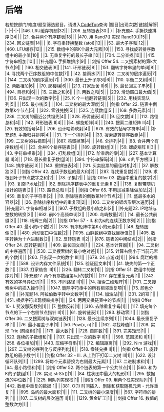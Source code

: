 # 后端
若想按部门/难度/题型筛选题目，请进入[CodeTop](https://codetop.cc)查询
|题目|出现次数|链接|解答|
|-|-|-|-|
|146. LRU缓存机制|32|[](https://leetcode-cn.com/problems/lru-cache)|  |
|206. 反转链表|30|[](https://leetcode-cn.com/problems/reverse-linked-list)| [](https://leetcode-cn.com/problems/reverse-linked-list/solution/fan-zhuan-lian-biao-by-leetcode-solution-d1k2/)) |
|补充题4. 手撕快速排序|24|[](https://leetcode-cn.com/problems/sort-an-array)|  |
|21. 合并两个有序链表|18|[](https://leetcode-cn.com/problems/merge-two-sorted-lists)|  |
|470. 用 Rand7() 实现 Rand10()|15|[](https://leetcode-cn.com/problems/implement-rand10-using-rand7)|  |
|234. 回文链表|14|[](https://leetcode-cn.com/problems/palindrome-linked-list)|  |
|8. 字符串转换整数 (atoi)|13|[](https://leetcode-cn.com/problems/string-to-integer-atoi)|  |
|53. 最大子序和|12|[](https://leetcode-cn.com/problems/maximum-subarray)|  |
|460. LFU缓存|12|[](https://leetcode-cn.com/problems/lfu-cache)|  |
|215. 数组中的第K个最大元素|10|[](https://leetcode-cn.com/problems/kth-largest-element-in-an-array)|  |
|153. 寻找旋转排序数组中的最小值|10|[](https://leetcode-cn.com/problems/find-minimum-in-rotated-sorted-array)|  |
|3. 无重复字符的最长子串|10|[](https://leetcode-cn.com/problems/longest-substring-without-repeating-characters)|  |
|704. 二分查找|10|[](https://leetcode-cn.com/problems/binary-search)|  |
|415. 字符串相加|10|[](https://leetcode-cn.com/problems/add-strings)|  |
|补充题6. 手撕堆排序|9|[](https://leetcode-cn.com/problems/sort-an-array)|  |
|剑指 Offer 54. 二叉搜索树的第k大节点|9|[](https://leetcode-cn.com/problems/er-cha-sou-suo-shu-de-di-kda-jie-dian-lcof)|  |
|160. 相交链表|8|[](https://leetcode-cn.com/problems/intersection-of-two-linked-lists)|  |
|141. 环形链表|8|[](https://leetcode-cn.com/problems/linked-list-cycle)|  |
|151. 翻转字符串里的单词|8|[](https://leetcode-cn.com/problems/reverse-words-in-a-string)|  |
|4. 寻找两个正序数组的中位数|7|[](https://leetcode-cn.com/problems/median-of-two-sorted-arrays)|  |
|42. 接雨水|7|[](https://leetcode-cn.com/problems/trapping-rain-water)|  |
|102. 二叉树的层序遍历|7|[](https://leetcode-cn.com/problems/binary-tree-level-order-traversal)|  |
|144. 二叉树的前序遍历|7|[](https://leetcode-cn.com/problems/binary-tree-preorder-traversal)|  |
|300. 最长上升子序列|6|[](https://leetcode-cn.com/problems/longest-increasing-subsequence)|  |
|110. 平衡二叉树|6|[](https://leetcode-cn.com/problems/balanced-binary-tree)|  |
|2. 两数相加|6|[](https://leetcode-cn.com/problems/add-two-numbers)|  |
|70. 爬楼梯|6|[](https://leetcode-cn.com/problems/climbing-stairs)|  |
|213. 打家劫舍 II|6|[](https://leetcode-cn.com/problems/house-robber-ii)|  |
|5. 最长回文子串|6|[](https://leetcode-cn.com/problems/longest-palindromic-substring)|  |
|494. 目标和|6|[](https://leetcode-cn.com/problems/target-sum)|  |
|15. 三数之和|6|[](https://leetcode-cn.com/problems/3sum)|  |
|1. 两数之和|5|[](https://leetcode-cn.com/problems/two-sum)|  |
|239. 滑动窗口最大值|5|[](https://leetcode-cn.com/problems/sliding-window-maximum)|  |
|136. 只出现一次的数字|5|[](https://leetcode-cn.com/problems/single-number)|  |
|25. K 个一组翻转链表|5|[](https://leetcode-cn.com/problems/reverse-nodes-in-k-group)|  |
|232. 用栈实现队列|5|[](https://leetcode-cn.com/problems/implement-queue-using-stacks)|  |
|155. 最小栈|5|[](https://leetcode-cn.com/problems/min-stack)|  |
|104. 二叉树的最大深度|5|[](https://leetcode-cn.com/problems/maximum-depth-of-binary-tree)|  |
|剑指 Offer 22. 链表中倒数第k个节点|5|[](https://leetcode-cn.com/problems/lian-biao-zhong-dao-shu-di-kge-jie-dian-lcof)|  |
|322. 零钱兑换|5|[](https://leetcode-cn.com/problems/coin-change)|  |
|525. 连续数组|5|[](https://leetcode-cn.com/problems/contiguous-array)|  |
|169. 多数元素|4|[](https://leetcode-cn.com/problems/majority-element)|  |
|236. 二叉树的最近公共祖先|4|[](https://leetcode-cn.com/problems/lowest-common-ancestor-of-a-binary-tree)|  |
|328. 奇偶链表|4|[](https://leetcode-cn.com/problems/odd-even-linked-list)|  |
|9. 回文数|4|[](https://leetcode-cn.com/problems/palindrome-number)|  |
|112. 路径总和|4|[](https://leetcode-cn.com/problems/path-sum)|  |
|142. 环形链表 II|4|[](https://leetcode-cn.com/problems/linked-list-cycle-ii)|  |
|54. 螺旋矩阵|4|[](https://leetcode-cn.com/problems/spiral-matrix)|  |
|240. 搜索二维矩阵 II|4|[](https://leetcode-cn.com/problems/search-a-2d-matrix-ii)|  |
|20. 有效的括号|4|[](https://leetcode-cn.com/problems/valid-parentheses)|  |
|706. 设计哈希映射|4|[](https://leetcode-cn.com/problems/design-hashmap)|  |
|678. 有效的括号字符串|4|[](https://leetcode-cn.com/problems/valid-parenthesis-string)|  |
|补充题5. 手撕归并排序|4|[](https://leetcode-cn.com/problems/sort-an-array)|  |
|31. 下一个排列|4|[](https://leetcode-cn.com/problems/next-permutation)|  |
|33. 搜索旋转排序数组|4|[](https://leetcode-cn.com/problems/search-in-rotated-sorted-array)|  |
|199. 二叉树的右视图|4|[](https://leetcode-cn.com/problems/binary-tree-right-side-view)|  |
|887. 鸡蛋掉落|4|[](https://leetcode-cn.com/problems/super-egg-drop)|  |
|46. 全排列|4|[](https://leetcode-cn.com/problems/permutations)|  |
|88. 合并两个有序数组|4|[](https://leetcode-cn.com/problems/merge-sorted-array)|  |
|23. 合并K个排序链表|3|[](https://leetcode-cn.com/problems/merge-k-sorted-lists)|  |
|189. 旋转数组|3|[](https://leetcode-cn.com/problems/rotate-array)|  |
|59. 螺旋矩阵 II|3|[](https://leetcode-cn.com/problems/spiral-matrix-ii)|  |
|43. 字符串相乘|3|[](https://leetcode-cn.com/problems/multiply-strings)|  |
|384. 打乱数组|3|[](https://leetcode-cn.com/problems/shuffle-an-array)|  |
|172. 阶乘后的零|3|[](https://leetcode-cn.com/problems/factorial-trailing-zeroes)|  |
|227. 基本计算器 II|3|[](https://leetcode-cn.com/problems/basic-calculator-ii)|  |
|718. 最长重复子数组|3|[](https://leetcode-cn.com/problems/maximum-length-of-repeated-subarray)|  |
|394. 字符串解码|3|[](https://leetcode-cn.com/problems/decode-string)|  |
|69. x 的平方根|3|[](https://leetcode-cn.com/problems/sqrtx)|  |
|148. 排序链表|3|[](https://leetcode-cn.com/problems/sort-list)|  |
|143. 重排链表|3|[](https://leetcode-cn.com/problems/reorder-list)|  |
|121. 买卖股票的最佳时机|2|[](https://leetcode-cn.com/problems/best-time-to-buy-and-sell-stock)|  |
|37. 解数独|2|[](https://leetcode-cn.com/problems/sudoku-solver)|  |
|剑指 Offer 42. 连续子数组的最大和|2|[](https://leetcode-cn.com/problems/lian-xu-zi-shu-zu-de-zui-da-he-lcof)|  |
|287. 寻找重复数|2|[](https://leetcode-cn.com/problems/find-the-duplicate-number)|  |
|129. 求根到叶子节点数字之和|2|[](https://leetcode-cn.com/problems/sum-root-to-leaf-numbers)|  |
|78. 子集|2|[](https://leetcode-cn.com/problems/subsets)|  |
|剑指 Offer 03. 数组中重复的数字|2|[](https://leetcode-cn.com/problems/shu-zu-zhong-zhong-fu-de-shu-zi-lcof)|  |
|93. 复原IP地址|2|[](https://leetcode-cn.com/problems/restore-ip-addresses)|  |
|82. 删除排序链表中的重复元素 II|2|[](https://leetcode-cn.com/problems/remove-duplicates-from-sorted-list-ii)|  |
|138. 复制带随机指针的链表|2|[](https://leetcode-cn.com/problems/copy-list-with-random-pointer)|  |
|113. 路径总和 II|2|[](https://leetcode-cn.com/problems/path-sum-ii)|  |
|剑指 Offer 65. 不用加减乘除做加法|2|[](https://leetcode-cn.com/problems/bu-yong-jia-jian-cheng-chu-zuo-jia-fa-lcof)|  |
|459. 重复的子字符串|2|[](https://leetcode-cn.com/problems/repeated-substring-pattern)|  |
|19. 删除链表的倒数第N个节点|2|[](https://leetcode-cn.com/problems/remove-nth-node-from-end-of-list)|  |
|11. 盛最多水的容器|2|[](https://leetcode-cn.com/problems/container-with-most-water)|  |
|26. 删除排序数组中的重复项|2|[](https://leetcode-cn.com/problems/remove-duplicates-from-sorted-array)|  |
|103. 二叉树的锯齿形层次遍历|2|[](https://leetcode-cn.com/problems/binary-tree-zigzag-level-order-traversal)|  |
|补充题21. 字符串相减|2|[](https://mp.weixin.qq.com/s/kCue4c0gnLSw0HosFl_t7w)|  |
|907. 子数组的最小值之和|2|[](https://leetcode-cn.com/problems/sum-of-subarray-minimums)|  |
|补充题22. IP地址与整数的转换|2|[](https://mp.weixin.qq.com/s/u-RahFTB3JIqND41HqtotQ)|  |
|692. 前K个高频单词|2|[](https://leetcode-cn.com/problems/top-k-frequent-words)|  |
|200. 岛屿数量|2|[](https://leetcode-cn.com/problems/number-of-islands)|  |
|14. 最长公共前缀|2|[](https://leetcode-cn.com/problems/longest-common-prefix)|  |
|118. 杨辉三角|2|[](https://leetcode-cn.com/problems/pascals-triangle)|  |
|剑指 Offer 57 - II. 和为s的连续正数序列|2|[](https://leetcode-cn.com/problems/he-wei-sde-lian-xu-zheng-shu-xu-lie-lcof)|  |
|剑指 Offer 40. 最小的k个数|2|[](https://leetcode-cn.com/problems/zui-xiao-de-kge-shu-lcof)|  |
|378. 有序矩阵中第K小的元素|2|[](https://leetcode-cn.com/problems/kth-smallest-element-in-a-sorted-matrix)|  |
|48. 旋转图像|2|[](https://leetcode-cn.com/problems/rotate-image)|  |
|480. 滑动窗口中位数|2|[](https://leetcode-cn.com/problems/sliding-window-median)|  |
|1095. 山脉数组中查找目标值|2|[](https://leetcode-cn.com/problems/find-in-mountain-array)|  |
|405. 数字转换为十六进制数|2|[](https://leetcode-cn.com/problems/convert-a-number-to-hexadecimal)|  |
|92. 反转链表 II|2|[](https://leetcode-cn.com/problems/reverse-linked-list-ii)|  |
|876. 链表的中间结点|2|[](https://leetcode-cn.com/problems/middle-of-the-linked-list)|  |
|剑指 Offer 24. 反转链表|1|[](https://leetcode-cn.com/problems/fan-zhuan-lian-biao-lcof)|  |
|409. 最长回文串|1|[](https://leetcode-cn.com/problems/longest-palindrome)|  |
|224. 基本计算器|1|[](https://leetcode-cn.com/problems/basic-calculator)|  |
|94. 二叉树的中序遍历|1|[](https://leetcode-cn.com/problems/binary-tree-inorder-traversal)|  |
|530. 二叉搜索树的最小绝对差|1|[](https://leetcode-cn.com/problems/minimum-absolute-difference-in-bst)|  |
|315. 计算右侧小于当前元素的个数|1|[](https://leetcode-cn.com/problems/count-of-smaller-numbers-after-self)|  |
|260. 只出现一次的数字 III|1|[](https://leetcode-cn.com/problems/single-number-iii)|  |
|679. 24 点游戏|1|[](https://leetcode-cn.com/problems/24-game)|  |
|994. 腐烂的橘子|1|[](https://leetcode-cn.com/problems/rotting-oranges)|  |
|588. 设计内存文件系统|1|[](https://leetcode-cn.com/problems/design-in-memory-file-system)|  |
|125. 验证回文串|1|[](https://leetcode-cn.com/problems/valid-palindrome)|  |
|41. 缺失的第一个正数|1|[](https://leetcode-cn.com/problems/first-missing-positive)|  |
|337. 打家劫舍 III|1|[](https://leetcode-cn.com/problems/house-robber-iii)|  |
|226. 翻转二叉树|1|[](https://leetcode-cn.com/problems/invert-binary-tree)|  |
|剑指 Offer 51. 数组中的逆序对|1|[](https://leetcode-cn.com/problems/shu-zu-zhong-de-ni-xu-dui-lcof)|  |
|补充题17. 两个有序数组第k小的数|1||  |
|217. 存在重复元素|1|[](https://leetcode-cn.com/problems/contains-duplicate)|  |
|242. 有效的字母异位词|1|[](https://leetcode-cn.com/problems/valid-anagram)|  |
|63. 不同路径 II|1|[](https://leetcode-cn.com/problems/unique-paths-ii)|  |
|74. 搜索二维矩阵|1|[](https://leetcode-cn.com/problems/search-a-2d-matrix)|  |
|701. 二叉搜索树中的插入操作|1|[](https://leetcode-cn.com/problems/insert-into-a-binary-search-tree)|  |
|1047. 删除字符串中的所有相邻重复项|1|[](https://leetcode-cn.com/problems/remove-all-adjacent-duplicates-in-string)|  |
|75. 颜色分类|1|[](https://leetcode-cn.com/problems/sort-colors)|  |
|补充题14. 阿拉伯数字转中文数字|1| |  |
|134. 加油站|1|[](https://leetcode-cn.com/problems/gas-station)|  |
|231. 2的幂|1|[](https://leetcode-cn.com/problems/power-of-two)|  |
|451. 根据字符出现频率排序|1|[](https://leetcode-cn.com/problems/sort-characters-by-frequency)|  |
|24. 两两交换链表中的节点|1|[](https://leetcode-cn.com/problems/swap-nodes-in-pairs)|  |
|剑指 Offer 10- I. 斐波那契数列|1|[](https://leetcode-cn.com/problems/fei-bo-na-qi-shu-lie-lcof)|  |
|7. 整数反转|1|[](https://leetcode-cn.com/problems/reverse-integer)|  |
|316. 去除重复字母|1|[](https://leetcode-cn.com/problems/remove-duplicate-letters)|  |
|117. 填充每个节点的下一个右侧节点指针 II|1|[](https://leetcode-cn.com/problems/populating-next-right-pointers-in-each-node-ii)|  |
|61. 旋转链表|1|[](https://leetcode-cn.com/problems/rotate-list)|  |
|283. 移动零|1|[](https://leetcode-cn.com/problems/move-zeroes)|  |
|剑指 Offer 36. 二叉搜索树与双向链表|1|[](https://leetcode-cn.com/problems/er-cha-sou-suo-shu-yu-shuang-xiang-lian-biao-lcof)|  |
|128. 最长连续序列|1|[](https://leetcode-cn.com/problems/longest-consecutive-sequence)|  |
|1044. 最长重复子串|1|[](https://leetcode-cn.com/problems/longest-duplicate-substring)|  |
|76. 最小覆盖子串|1|[](https://leetcode-cn.com/problems/minimum-window-substring)|  |
|50. Pow(x, n)|1|[](https://leetcode-cn.com/problems/powx-n)|  |
|162. 寻找峰值|1|[](https://leetcode-cn.com/problems/find-peak-element)|  |
|208. 实现 Trie (前缀树)|1|[](https://leetcode-cn.com/problems/implement-trie-prefix-tree)|  |
|179. 最大数|1|[](https://leetcode-cn.com/problems/largest-number)|  |
|728. 自除数|1|[](https://leetcode-cn.com/problems/self-dividing-numbers)|  |
|391. 完美矩形|1|[](https://leetcode-cn.com/problems/perfect-rectangle)|  |
|523. 连续的子数组和|1|[](https://leetcode-cn.com/problems/continuous-subarray-sum)|  |
|137. 只出现一次的数字 II|1|[](https://leetcode-cn.com/problems/single-number-ii)|  |
|598. 范围求和 II|1|[](https://leetcode-cn.com/problems/range-addition-ii)|  |
|258. 各位相加|1|[](https://leetcode-cn.com/problems/add-digits)|  |
|443. 压缩字符串|1|[](https://leetcode-cn.com/problems/string-compression)|  |
|72. 编辑距离|1|[](https://leetcode-cn.com/problems/edit-distance)|  |
|292. Nim 游戏|1|[](https://leetcode-cn.com/problems/nim-game)|  |
|297. 二叉树的序列化与反序列化|1|[](https://leetcode-cn.com/problems/serialize-and-deserialize-binary-tree)|  |
|518. 零钱兑换 II|1|[](https://leetcode-cn.com/problems/coin-change-2)|  |
|剑指 Offer 11. 旋转数组的最小数字|1|[](https://leetcode-cn.com/problems/xuan-zhuan-shu-zu-de-zui-xiao-shu-zi-lcof)|  |
|剑指 Offer 32 - III. 从上到下打印二叉树 III|1|[](https://leetcode-cn.com/problems/cong-shang-dao-xia-da-yin-er-cha-shu-iii-lcof)|  |
|622. 设计循环队列|1|[](https://leetcode-cn.com/problems/design-circular-queue)|  |
|1299. 将每个元素替换为右侧最大元素|1|[](https://leetcode-cn.com/problems/replace-elements-with-greatest-element-on-right-side)|  |
|67. 二进制求和|1|[](https://leetcode-cn.com/problems/add-binary)|  |
|64. 最小路径和|1|[](https://leetcode-cn.com/problems/minimum-path-sum)|  |
|剑指 Offer 52. 两个链表的第一个公共节点|1|[](https://leetcode-cn.com/problems/liang-ge-lian-biao-de-di-yi-ge-gong-gong-jie-dian-lcof)|  |
|560. 和为K的子数组|1|[](https://leetcode-cn.com/problems/subarray-sum-equals-k)|  |
|28. 实现 strStr()|1|[](https://leetcode-cn.com/problems/implement-strstr)|  |
|84. 柱状图中最大的矩形|1|[](https://leetcode-cn.com/problems/largest-rectangle-in-histogram)|  |
|295. 数据流的中位数|1|[](https://leetcode-cn.com/problems/find-median-from-data-stream)|  |
|225. 用队列实现栈|1|[](https://leetcode-cn.com/problems/implement-stack-using-queues)|  |
|剑指 Offer 09. 用两个栈实现队列|1|[](https://leetcode-cn.com/problems/yong-liang-ge-zhan-shi-xian-dui-lie-lcof)|  |
|442. 数组中重复的数据|1|[](https://leetcode-cn.com/problems/find-all-duplicates-in-an-array)|  |
|381. O(1) 时间插入、删除和获取随机元素 - 允许重复|1|[](https://leetcode-cn.com/problems/insert-delete-getrandom-o1-duplicates-allowed)|  |
|695. 岛屿的最大面积|1|[](https://leetcode-cn.com/problems/max-area-of-island)|  |
|111. 二叉树的最小深度|1|[](https://leetcode-cn.com/problems/minimum-depth-of-binary-tree)|  |
|567. 字符串的排列|1|[](https://leetcode-cn.com/problems/permutation-in-string)|  |
|107. 二叉树的层次遍历 II|1|[](https://leetcode-cn.com/problems/binary-tree-level-order-traversal-ii)|  |
|1219. 黄金矿工|1|[](https://leetcode-cn.com/problems/path-with-maximum-gold)|  |
|剑指 Offer 16. 数值的整数次方|1|[](https://leetcode-cn.com/problems/shu-zhi-de-zheng-shu-ci-fang-lcof)|  |